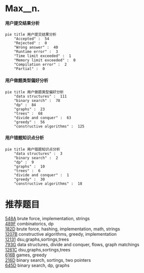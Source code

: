 # Max__n.

<!-- tabs:start -->



#### **用户提交结果分析**

```mermaid
pie title 用户提交结果分析
    "Accepted" :  54
    "Rejected" :  0
    "Wrong answer" :  40
    "Runtime error" :  3
    "Time limit exceeded" :  1
    "Memory limit exceeded" :  0
    "Compilation error" :  2
    "Partial" :  0
```

#### **用户做题类型偏好分析**

```mermaid
pie title 用户做题类型偏好分析
    "data structures" :  111
    "binary search" :  78
    "dp" :  84
    "graphs" :  23
    "trees" :  68
    "divide and conquer" :  63
    "greedy" :  56
    "constructive algorithms" :  125
```
#### **用户错题知识点分析**

```mermaid
pie title 用户错题知识点分析
    "data structures" :  3
    "binary search" :  2
    "dp" :  9
    "graphs" :  10
    "trees" :  6
    "divide and conquer" :  1
    "greedy" :  30
    "constructive algorithms" :  18
```



<!-- tabs:end -->
# 推荐题目
[548A](https://codeforces.com/contest/548/problem/A)		brute force,
                        implementation,
                        strings		  
[489F](https://codeforces.com/contest/489/problem/F)		combinatorics,
                        dp		  
[182D](https://codeforces.com/contest/182/problem/D)		brute force,
                        hashing,
                        implementation,
                        math,
                        strings		  
[1207B](https://codeforces.com/contest/1207/problem/B)		constructive algorithms,
                        greedy,
                        implementation		  
[12131](https://codeforces.com/contest/1213/problem/1)		dsu,graphs,sortings,trees		  
[793G](https://codeforces.com/contest/793/problem/G)		data structures,
                        divide and conquer,
                        flows,
                        graph matchings		  
[1261C](https://codeforces.com/contest/1261/problem/C)		dsu,graphs,sortings,trees		  
[616B](https://codeforces.com/contest/616/problem/B)		games,
                        greedy		  
[216D](https://codeforces.com/contest/216/problem/D)		binary search,
                        sortings,
                        two pointers		  
[645D](https://codeforces.com/contest/645/problem/D)		binary search,
                        dp,
                        graphs		  
